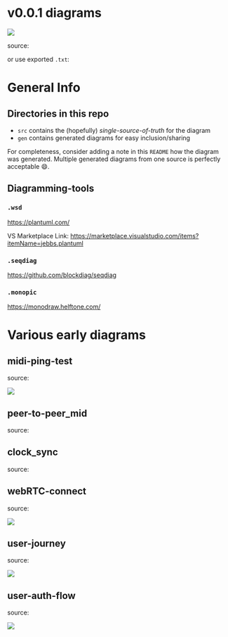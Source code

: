 
# v0.0.1 diagrams

![](gen/apps-v0.0.1.svg)

source: [](src/apps-v0.0.1.monopic)

or use exported `.txt`: [](src/apps-v0.0.1.txt)

# General Info

## Directories in this repo

- `src` contains the (hopefully) *single-source-of-truth* for the diagram
- `gen` contains generated diagrams for easy inclusion/sharing

For completeness, consider adding a note in this `README` how the diagram was generated.
Multiple generated diagrams from one source is perfectly acceptable :smile:.

## Diagramming-tools

### `.wsd`

https://plantuml.com/

VS Marketplace Link: https://marketplace.visualstudio.com/items?itemName=jebbs.plantuml

### `.seqdiag`

https://github.com/blockdiag/seqdiag

### `.monopic`

https://monodraw.helftone.com/

# Various early diagrams

## midi-ping-test

source: [](src/midi-ping-test.seqdiag)

![](gen/midi-ping-test.svg)

## peer-to-peer_mid

source: [](src/peer-to-peer_midi.wsd)

## clock_sync

source: [](src/clock_sync.wsd)

## webRTC-connect

source: [](src/webRTC-connect.seqdiag)

![](gen/webRTC-connect.svg)

## user-journey

source: [](src/user-journey.seqdiag)

![](gen/user-journey.svg)

## user-auth-flow

source: [](src/user-auth-flow.seqdiag)

![](gen/user-auth-flow.svg)
